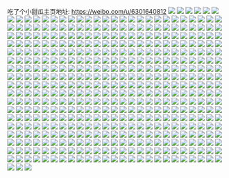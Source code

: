 吃了个小甜瓜主页地址: https://weibo.com/u/6301640812 
![](https://wx4.sinaimg.cn/mw2000/006St2DWly1h8wfboze2aj30u01hcqc2.jpg) 
![](https://wx4.sinaimg.cn/mw2000/006St2DWly1h8ujvfacevj30zo256x6p.jpg) 
![](https://wx4.sinaimg.cn/mw2000/006St2DWly1h8ujpbsoo5j30n01dse47.jpg) 
![](https://wx4.sinaimg.cn/mw2000/006St2DWly1h8ujjqq0c5j30n01dshbf.jpg) 
![](https://wx4.sinaimg.cn/mw2000/006St2DWly1h8ujjp46dmj30n01dsasq.jpg) 
![](https://wx4.sinaimg.cn/mw2000/006St2DWly1h8njwfn125j30n01ds7up.jpg) 
![](https://wx4.sinaimg.cn/mw2000/006St2DWly1h8njxj8dd0j30u01hctk6.jpg) 
![](https://wx4.sinaimg.cn/mw2000/006St2DWly1h8njxivb5hj32c03404qr.jpg) 
![](https://wx4.sinaimg.cn/mw2000/006St2DWly1h8mz1vz3bcj30jm1090zj.jpg) 
![](https://wx4.sinaimg.cn/mw2000/006St2DWly1h8gkwe4gc7j31hc0u07ex.jpg) 
![](https://wx4.sinaimg.cn/mw2000/006St2DWly1h8ggrnd8g5j32c031x7wk.jpg) 
![](https://wx4.sinaimg.cn/mw2000/006St2DWly1h8ggrqzxnij32c0305qv8.jpg) 
![](https://wx4.sinaimg.cn/mw2000/006St2DWly1h8ggrum05wj32c0340b2c.jpg) 
![](https://wx4.sinaimg.cn/mw2000/006St2DWly1h8ggrxcmc5j32752fkx6r.jpg) 
![](https://wx4.sinaimg.cn/mw2000/006St2DWly1h8ggs0a5x1j32c03411l0.jpg) 
![](https://wx4.sinaimg.cn/mw2000/006St2DWly1h8ge3f15asj30mp194aju.jpg) 
![](https://wx4.sinaimg.cn/mw2000/006St2DWly1h8ge3knnv7j30mz17ztip.jpg) 
![](https://wx4.sinaimg.cn/mw2000/006St2DWly1h8ge3l940dj30n0179k0n.jpg) 
![](https://wx4.sinaimg.cn/mw2000/006St2DWly1h8ge3uzh4uj30me198k0i.jpg) 
![](https://wx4.sinaimg.cn/mw2000/006St2DWly1h8ge3u8f8uj30mp190k0p.jpg) 
![](https://wx4.sinaimg.cn/mw2000/006St2DWly1h8g36188lhj30u01hc16n.jpg) 
![](https://wx4.sinaimg.cn/mw2000/006St2DWly1h8fceczo7yj30mz0q6gs9.jpg) 
![](https://wx4.sinaimg.cn/mw2000/006St2DWly1h8fce46qeij30n00ih3zs.jpg) 
![](https://wx4.sinaimg.cn/mw2000/006St2DWly1h8ev3whha9j30n01dsqcz.jpg) 
![](https://wx4.sinaimg.cn/mw2000/006St2DWly1h83ywlv6ayj32c0340kjn.jpg) 
![](https://wx4.sinaimg.cn/mw2000/006St2DWly1h82l6fyzb1j30mz0tztgb.jpg) 
![](https://wx4.sinaimg.cn/mw2000/006St2DWly1h82l6o9i79j30n01dsh41.jpg) 
![](https://wx4.sinaimg.cn/mw2000/006St2DWly1h81b3796bpj30ms0kr442.jpg) 
![](https://wx4.sinaimg.cn/mw2000/006St2DWly1h80zz77idmj30t91hc7mh.jpg) 
![](https://wx4.sinaimg.cn/mw2000/006St2DWly1h80zv1vxgij30n01dsn9l.jpg) 
![](https://wx4.sinaimg.cn/mw2000/006St2DWly1h7xwl5bl8nj30lj04qq38.jpg) 
![](https://wx4.sinaimg.cn/mw2000/006St2DWly1h7xwmcy542j30u0140q3z.jpg) 
![](https://wx4.sinaimg.cn/mw2000/006St2DWly1h7wtgupz59j313u0tuaoj.jpg) 
![](https://wx4.sinaimg.cn/mw2000/006St2DWly1h7rog4kr9uj31ds0n0gqx.jpg) 
![](https://wx4.sinaimg.cn/mw2000/006St2DWly1h7rkow4yq2j30n01dse81.jpg) 
![](https://wx4.sinaimg.cn/mw2000/006St2DWly1h7qhehom79j30n01dsx3x.jpg) 
![](https://wx4.sinaimg.cn/mw2000/006St2DWly1h7c7h9a74lj30n006mab1.jpg) 
![](https://wx4.sinaimg.cn/mw2000/006St2DWly1h7c7h9g97ej30n005v0ti.jpg) 
![](https://wx4.sinaimg.cn/mw2000/006St2DWly1h6m43o53vvj30n01dsaeq.jpg) 
![](https://wx4.sinaimg.cn/mw2000/006St2DWly1h6i6syjgluj30n00udwfx.jpg) 
![](https://wx4.sinaimg.cn/mw2000/006St2DWly1h6hqd6z8hvj30jv18w75r.jpg) 
![](https://wx4.sinaimg.cn/mw2000/006St2DWly1h69n2km6rhj30n01ds3yw.jpg) 
![](https://wx4.sinaimg.cn/mw2000/006St2DWly1h69n2k6blwj30j013lwmm.jpg) 
![](https://wx4.sinaimg.cn/mw2000/006St2DWly1h68jta1imxj32c037lhdw.jpg) 
![](https://wx4.sinaimg.cn/mw2000/006St2DWly1h65d014xtnj30mu0ms43t.jpg) 
![](https://wx4.sinaimg.cn/mw2000/006St2DWly1h61tm8r44zj33402c07wk.jpg) 
![](https://wx4.sinaimg.cn/mw2000/006St2DWly1h61tmg6pibj33402c0kjo.jpg) 
![](https://wx4.sinaimg.cn/mw2000/006St2DWly1h61tmls961j32c0340b2b.jpg) 
![](https://wx4.sinaimg.cn/mw2000/006St2DWly1h61tlzlatqj32c0340hdu.jpg) 
![](https://wx4.sinaimg.cn/mw2000/006St2DWly1h61tmpvuedj32c0340e82.jpg) 
![](https://wx4.sinaimg.cn/mw2000/006St2DWly1h5udtjzo64j30mz09u75q.jpg) 
![](https://wx4.sinaimg.cn/mw2000/006St2DWly1h5ubv2ww7dj30n01dsah8.jpg) 
![](https://wx4.sinaimg.cn/mw2000/006St2DWly1h5u72mamdej30n01dstgu.jpg) 
![](https://wx4.sinaimg.cn/mw2000/006St2DWly1h5r56fu5iqj33402c0npe.jpg) 
![](https://wx4.sinaimg.cn/mw2000/006St2DWly1h5nkwozab6j30n01ds7bz.jpg) 
![](https://wx4.sinaimg.cn/mw2000/006St2DWly1h5nkx284eyj30n01dsdn6.jpg) 
![](https://wx4.sinaimg.cn/mw2000/006St2DWly1h5gqf2yfy2j30n00xj787.jpg) 
![](https://wx4.sinaimg.cn/mw2000/006St2DWly1h5gqf38eunj30n011t42r.jpg) 
![](https://wx4.sinaimg.cn/mw2000/006St2DWly1h5efybl7a7j31ds0n018w.jpg) 
![](https://wx4.sinaimg.cn/mw2000/006St2DWly1h5dcdtgunej30n01dstkj.jpg) 
![](https://wx4.sinaimg.cn/mw2000/006St2DWly1h5c7qaxuzij30gv0hun00.jpg) 
![](https://wx4.sinaimg.cn/mw2000/006St2DWly1h5bfzze3ibj31ds0n0tji.jpg) 
![](https://wx4.sinaimg.cn/mw2000/006St2DWly1h5bfzxw1rfj31ds0n0q96.jpg) 
![](https://wx4.sinaimg.cn/mw2000/006St2DWly1h54xptwgygj30o8172n1u.jpg) 
![](https://wx4.sinaimg.cn/mw2000/006St2DWly1h54xpti3zlj30n00t0dks.jpg) 
![](https://wx4.sinaimg.cn/mw2000/006St2DWly1h54xpud2njj30i70swdl3.jpg) 
![](https://wx4.sinaimg.cn/mw2000/006St2DWly1h4xa4aaivuj30n01ds4mb.jpg) 
![](https://wx4.sinaimg.cn/mw2000/006St2DWly1h4xa4ba8o2j31ds0n0qff.jpg) 
![](https://wx4.sinaimg.cn/mw2000/006St2DWly1h4tiqd78djj30wi13cwlf.jpg) 
![](https://wx4.sinaimg.cn/mw2000/006St2DWly1h4roitdphuj30n01dskb5.jpg) 
![](https://wx4.sinaimg.cn/mw2000/006St2DWly1h4roiyqg1oj30n01dstsu.jpg) 
![](https://wx4.sinaimg.cn/mw2000/006St2DWly1h4roj02t9qj30n01dsk5g.jpg) 
![](https://wx4.sinaimg.cn/mw2000/006St2DWly1h4luccufacj30m80m8mz6.jpg) 
![](https://wx4.sinaimg.cn/mw2000/006St2DWly1h4lq8t0febj30u014079w.jpg) 
![](https://wx4.sinaimg.cn/mw2000/006St2DWly1h4kh5p5oizj31sc2dse82.jpg) 
![](https://wx4.sinaimg.cn/mw2000/006St2DWly1h4jm4imyw6j30n01dsnhu.jpg) 
![](https://wx4.sinaimg.cn/mw2000/006St2DWly1h4jm4hni3kj30n01dsqq3.jpg) 
![](https://wx4.sinaimg.cn/mw2000/006St2DWgy1h4drwunt41j30n01dstfo.jpg) 
![](https://wx4.sinaimg.cn/mw2000/006St2DWgy1h4drrk0ty0j30nk15vwqa.jpg) 
![](https://wx4.sinaimg.cn/mw2000/006St2DWgy1h4drrkf21zj30t31fr10c.jpg) 
![](https://wx4.sinaimg.cn/mw2000/006St2DWgy1h4cl72lgadj30u0140q58.jpg) 
![](https://wx4.sinaimg.cn/mw2000/006St2DWgy1h4b7q1wvp7j30u0140aez.jpg) 
![](https://wx4.sinaimg.cn/mw2000/006St2DWgy1h48ifv2iloj30n01dsqge.jpg) 
![](https://wx4.sinaimg.cn/mw2000/006St2DWgy1h47tzw8591j30r31c7tjd.jpg) 
![](https://wx4.sinaimg.cn/mw2000/006St2DWgy1h47kk6knsqj30u0140ae5.jpg) 
![](https://wx4.sinaimg.cn/mw2000/006St2DWgy1h4673oba8aj30u0140jwq.jpg) 
![](https://wx4.sinaimg.cn/mw2000/006St2DWgy1h45r0qhekgj30u0140ag8.jpg) 
![](https://wx4.sinaimg.cn/mw2000/006St2DWgy1h449rt67hpj30u0140ahe.jpg) 
![](https://wx4.sinaimg.cn/mw2000/006St2DWgy1h43zo56c94j30u0140dni.jpg) 
![](https://wx4.sinaimg.cn/mw2000/006St2DWgy1h3xk92q6qrj30u01400z6.jpg) 
![](https://wx4.sinaimg.cn/mw2000/006St2DWgy1h3tq05kfb0j30u01400zj.jpg) 
![](https://wx4.sinaimg.cn/mw2000/006St2DWgy1h3su4zb5ctj30u0140jyl.jpg) 
![](https://wx4.sinaimg.cn/mw2000/006St2DWgy1h3qmbvjhqnj30u0140qak.jpg) 
![](https://wx4.sinaimg.cn/mw2000/006St2DWly1h3phvap7b7j30u0140n1g.jpg) 
![](https://wx4.sinaimg.cn/mw2000/006St2DWgy1h3o2v10a8nj30n01dsb29.jpg) 
![](https://wx4.sinaimg.cn/mw2000/006St2DWgy1h3h7kdgq0vj30u0140n1q.jpg) 
![](https://wx4.sinaimg.cn/mw2000/006St2DWgy1h3g7erm0lnj30u0140wmw.jpg) 
![](https://wx4.sinaimg.cn/mw2000/006St2DWgy1h3ekjna2jqj30u0140gs9.jpg) 
![](https://wx4.sinaimg.cn/mw2000/006St2DWgy1h3dybzv1zsj30u0140gt8.jpg) 
![](https://wx4.sinaimg.cn/mw2000/006St2DWgy1h3dijdvre2j30n01dsdvt.jpg) 
![](https://wx4.sinaimg.cn/mw2000/006St2DWgy1h3cdkfw3xyj30u0140wi9.jpg) 
![](https://wx4.sinaimg.cn/mw2000/006St2DWgy1h3bhtd4joej30u0140q6b.jpg) 
![](https://wx4.sinaimg.cn/mw2000/006St2DWgy1h39ubk05gkj30u0140agd.jpg) 
![](https://wx4.sinaimg.cn/mw2000/006St2DWly1h32h06efo0j30n01dsqqu.jpg) 
![](https://wx4.sinaimg.cn/mw2000/006St2DWly1h32h01y8vuj30n01ds7rj.jpg) 
![](https://wx4.sinaimg.cn/mw2000/006St2DWly1h32h0auccsj30n01ds4n3.jpg) 
![](https://wx4.sinaimg.cn/mw2000/006St2DWly1h32h0giftyj30n01ds7rw.jpg) 
![](https://wx4.sinaimg.cn/mw2000/006St2DWly1h32h0m4nf8j30n01dse3y.jpg) 
![](https://wx4.sinaimg.cn/mw2000/006St2DWly1h32h0rz20hj30n01ds4mw.jpg) 
![](https://wx4.sinaimg.cn/mw2000/006St2DWly1h32h0w1lhgj30n01dsqqx.jpg) 
![](https://wx4.sinaimg.cn/mw2000/006St2DWly1h32h10s8udj30n01ds4mh.jpg) 
![](https://wx4.sinaimg.cn/mw2000/006St2DWly1h32h14msk7j30n01dskey.jpg) 
![](https://wx4.sinaimg.cn/mw2000/006St2DWly1h2zytot3fej30n01dsk7y.jpg) 
![](https://wx4.sinaimg.cn/mw2000/006St2DWly1h2xm3mjtlij316o1kx1kx.jpg) 
![](https://wx4.sinaimg.cn/mw2000/006St2DWly1h2irqlihrhj30n01ds7s7.jpg) 
![](https://wx4.sinaimg.cn/mw2000/006St2DWly1h1v45rztisj30n01dsdti.jpg) 
![](https://wx4.sinaimg.cn/mw2000/006St2DWly1h1v3ufyccmj30n01dsdrw.jpg) 
![](https://wx4.sinaimg.cn/mw2000/006St2DWly1h1v3uk2fyfj30n01dstie.jpg) 
![](https://wx4.sinaimg.cn/mw2000/006St2DWly1h1v3ucp4n3j30n01dsgw4.jpg) 
![](https://wx4.sinaimg.cn/mw2000/006St2DWly1h1pp97zysuj30u01hcdwy.jpg) 
![](https://wx4.sinaimg.cn/mw2000/006St2DWly1h1pji61xezj30k00prq86.jpg) 
![](https://wx4.sinaimg.cn/mw2000/006St2DWly1h1odsyc5ibj30n01ds47m.jpg) 
![](https://wx4.sinaimg.cn/mw2000/006St2DWly1h1odsyrnocj30k506n0tw.jpg) 
![](https://wx4.sinaimg.cn/mw2000/006St2DWly1h1nd9xblncj30u014043s.jpg) 
![](https://wx4.sinaimg.cn/mw2000/006St2DWly1h1n5ne1ssej30n01dswpg.jpg) 
![](https://wx4.sinaimg.cn/mw2000/006St2DWly1h1n5nfoid6j30n01dswph.jpg) 
![](https://wx4.sinaimg.cn/mw2000/006St2DWly1h1lzxh80uqj30u0140gry.jpg) 
![](https://wx4.sinaimg.cn/mw2000/006St2DWly1h1edz51cn7j30n01dsak5.jpg) 
![](https://wx4.sinaimg.cn/mw2000/006St2DWly1h1ebvcvpusj30ue0p9ae0.jpg) 
![](https://wx4.sinaimg.cn/mw2000/006St2DWly1h1d5riq4q9j32c0340qv6.jpg) 
![](https://wx4.sinaimg.cn/mw2000/006St2DWly1h18dijp6f5j31ds0n0x1k.jpg) 
![](https://wx4.sinaimg.cn/mw2000/006St2DWly1h16zf9v35tj30mi0u0n3n.jpg) 
![](https://wx4.sinaimg.cn/mw2000/006St2DWly1h16zefdukrj30mi0u046n.jpg) 
![](https://wx4.sinaimg.cn/mw2000/006St2DWly1h16zehskqgj30mi0u0wks.jpg) 
![](https://wx4.sinaimg.cn/mw2000/006St2DWly1h16ze5r1avj30mi0u0n36.jpg) 
![](https://wx4.sinaimg.cn/mw2000/006St2DWly1h13iokssa9j309305ndfv.jpg) 
![](https://wx4.sinaimg.cn/mw2000/006St2DWly1h0vr5zy01gj30n01dstw3.jpg) 
![](https://wx4.sinaimg.cn/mw2000/006St2DWly1h0vr60e1gmj31o0190aqi.jpg) 
![](https://wx4.sinaimg.cn/mw2000/006St2DWly1h0ud35be0zj31hc0u0ajy.jpg) 
![](https://wx4.sinaimg.cn/mw2000/006St2DWly1h0ud35rqt8j30u01hctke.jpg) 
![](https://wx4.sinaimg.cn/mw2000/006St2DWly1h0ud36dtavj30u01hc497.jpg) 
![](https://wx4.sinaimg.cn/mw2000/006St2DWly1h0ud3a3qtyj30u01hc14a.jpg) 
![](https://wx4.sinaimg.cn/mw2000/006St2DWly1h0sofx2ig7j30n01ds7f8.jpg) 
![](https://wx4.sinaimg.cn/mw2000/006St2DWly1h0ry26i1jqj30jx16aai9.jpg) 
![](https://wx4.sinaimg.cn/mw2000/006cX7yOly1godpq9580vg308c08c754.jpg) 
![](https://wx4.sinaimg.cn/mw2000/006St2DWly1h0me2w6ry8j30n01dsgtc.jpg) 
![](https://wx4.sinaimg.cn/mw2000/006St2DWly1h0kwhqpoehj30n01ds4c4.jpg) 
![](https://wx4.sinaimg.cn/mw2000/006St2DWly1h0kwhprce1j30n01ds7g6.jpg) 
![](https://wx4.sinaimg.cn/mw2000/006St2DWly1h0gneujc74j30j60j63zi.jpg) 
![](https://wx4.sinaimg.cn/mw2000/006St2DWly1h0fafoowevj33402c0hdu.jpg) 
![](https://wx4.sinaimg.cn/mw2000/006St2DWly1h0fafqrhztj31gl0tl138.jpg) 
![](https://wx4.sinaimg.cn/mw2000/006St2DWly1h0fafsrarhj30qd1avwn8.jpg) 
![](https://wx4.sinaimg.cn/mw2000/006St2DWly1h0fafumqixj30u01hcttt.jpg) 
![](https://wx4.sinaimg.cn/mw2000/006St2DWly1h0fafvijmhj30n01dsqkp.jpg) 
![](https://wx4.sinaimg.cn/mw2000/006St2DWly1h0fafy8f0sj31f71wanh4.jpg) 
![](https://wx4.sinaimg.cn/mw2000/006St2DWly1h0e7v8xapwj33402c0e82.jpg) 
![](https://wx4.sinaimg.cn/mw2000/006St2DWly1h0c79o8t4rj30n01dstgr.jpg) 
![](https://wx4.sinaimg.cn/mw2000/006St2DWly1h0c76x6oulj30mt0fbmyp.jpg) 
![](https://wx4.sinaimg.cn/mw2000/006St2DWly1h0c6nlbsssj30u0140agm.jpg) 
![](https://wx4.sinaimg.cn/mw2000/006St2DWly1h0ax0w4hhaj32c0379x6r.jpg) 
![](https://wx4.sinaimg.cn/mw2000/006St2DWly1h0ax14lsh5j32c03401kz.jpg) 
![](https://wx4.sinaimg.cn/mw2000/006St2DWly1h0ax1pxqq1j32c0340npg.jpg) 
![](https://wx4.sinaimg.cn/mw2000/006St2DWly1h0ax0i26ndj32c0340hdx.jpg) 
![](https://wx4.sinaimg.cn/mw2000/006St2DWly1h0aeo0gjkzj30m60b4q4i.jpg) 
![](https://wx4.sinaimg.cn/mw2000/006St2DWly1h0aeo20xocj30k00lnq8d.jpg) 
![](https://wx4.sinaimg.cn/mw2000/006St2DWly1h0aeo1i4mzj30k313ath6.jpg) 
![](https://wx4.sinaimg.cn/mw2000/006St2DWly1h09t53m58yj30n01dsgv4.jpg) 
![](https://wx4.sinaimg.cn/mw2000/006St2DWly1h09t54oil2j30u01nu7b7.jpg) 
![](https://wx4.sinaimg.cn/mw2000/006St2DWly1h065dhskmgj30n01dsq8f.jpg) 
![](https://wx4.sinaimg.cn/mw2000/006St2DWly1h065d0t5mqj30n01dsdli.jpg) 
![](https://wx4.sinaimg.cn/mw2000/006St2DWly1h05x6knnpcj30n01dswjm.jpg) 
![](https://wx4.sinaimg.cn/mw2000/006St2DWly1h05x6lvtjbj30n01ds78i.jpg) 
![](https://wx4.sinaimg.cn/mw2000/006St2DWly1h05lva2u82j30n01ds75g.jpg) 
![](https://wx4.sinaimg.cn/mw2000/006St2DWly1h045m3e610j30n01ds0u8.jpg) 
![](https://wx4.sinaimg.cn/mw2000/006St2DWly1h045m2pwdxj30n01ds405.jpg) 
![](https://wx4.sinaimg.cn/mw2000/006St2DWly1h045m443jvj30n01ds40a.jpg) 
![](https://wx4.sinaimg.cn/mw2000/006St2DWly1h045m4lvbqj30n01ds75v.jpg) 
![](https://wx4.sinaimg.cn/mw2000/006St2DWly1h045m58qj7j30n01dsjsz.jpg) 
![](https://wx4.sinaimg.cn/mw2000/006St2DWly1h00pxkhaibj31ds0n045e.jpg) 
![](https://wx4.sinaimg.cn/mw2000/006St2DWly1h00pxqk6g9j31ds0n0n3k.jpg) 
![](https://wx4.sinaimg.cn/mw2000/b10c1bc2ly1gzwy1b2c7oj208c08caa4.jpg) 
![](https://wx4.sinaimg.cn/mw2000/006St2DWly1gzz24wunv2j30n01dsjto.jpg) 
![](https://wx4.sinaimg.cn/mw2000/006St2DWly1gzz24xpl8lj30n01ds77f.jpg) 
![](https://wx4.sinaimg.cn/mw2000/006St2DWly1gzz24z1jqjj30u01t14dl.jpg) 
![](https://wx4.sinaimg.cn/mw2000/006St2DWly1gzz24zfifbj30gi0hl75z.jpg) 
![](https://wx4.sinaimg.cn/mw2000/006St2DWly1gzygs1h149j31ds0n0qab.jpg) 
![](https://wx4.sinaimg.cn/mw2000/006St2DWly1gzvoihihy7j30u0140dk5.jpg) 
![](https://wx4.sinaimg.cn/mw2000/006St2DWly1gzuio0om2nj30n01dsn3j.jpg) 
![](https://wx4.sinaimg.cn/mw2000/006St2DWly1gzuimlul7qj30eq06c3yw.jpg) 
![](https://wx4.sinaimg.cn/mw2000/006St2DWly1gsnn7b8tvgj30u0140wkt.jpg) 
![](https://wx4.sinaimg.cn/mw2000/006St2DWly1gsmgmas2hgj60u0140q7h02.jpg) 
![](https://wx4.sinaimg.cn/mw2000/006St2DWly1gsjb038momj30u0140acm.jpg) 
![](https://wx4.sinaimg.cn/mw2000/006St2DWly1gs8r0n7l9oj30u0140wkt.jpg) 
![](https://wx4.sinaimg.cn/mw2000/006St2DWly1gs73puisjpj30u01407ay.jpg) 
![](https://wx4.sinaimg.cn/mw2000/006St2DWly1gs6fyct0osj30u0140wiw.jpg) 
![](https://wx4.sinaimg.cn/mw2000/006St2DWly1gs5coxzsvbj30u0140dlx.jpg) 
![](https://wx4.sinaimg.cn/mw2000/006St2DWly1gs544lskkuj30n01dsb2b.jpg) 
![](https://wx4.sinaimg.cn/mw2000/006St2DWly1gs53znp8htj30n01ds1kz.jpg) 
![](https://wx4.sinaimg.cn/mw2000/006St2DWly1grx548rb7bj30n01ds7nf.jpg) 
![](https://wx4.sinaimg.cn/mw2000/006St2DWly1grx54ef8mhj30n01dsx6p.jpg) 
![](https://wx4.sinaimg.cn/mw2000/006St2DWly1grslnjcmwkj30u0140q9q.jpg) 
![](https://wx4.sinaimg.cn/mw2000/006St2DWly1grs9smj4j8j30u01hcdzx.jpg) 
![](https://wx4.sinaimg.cn/mw2000/006St2DWly1grs9sqca75j32c0340e85.jpg) 
![](https://wx4.sinaimg.cn/mw2000/006St2DWly1grrzjezx0lj30k10ztam1.jpg) 
![](https://wx4.sinaimg.cn/mw2000/006St2DWly1grrzjfsakpj30u01hcgwm.jpg) 
![](https://wx4.sinaimg.cn/mw2000/006St2DWly1grr7tb8a7nj30u0140470.jpg) 
![](https://wx4.sinaimg.cn/mw2000/006St2DWly1grq6rv32mcj30u0140juf.jpg) 
![](https://wx4.sinaimg.cn/mw2000/006St2DWly1grpno8c8mpj30u014079v.jpg) 
![](https://wx4.sinaimg.cn/mw2000/006St2DWly1grojy4nkq2j30u0140afu.jpg) 
![](https://wx4.sinaimg.cn/mw2000/006St2DWly1grneae6h9dj30n01ds1ky.jpg) 
![](https://wx4.sinaimg.cn/mw2000/006St2DWly1grneafztipj30n01dsu0x.jpg) 
![](https://wx4.sinaimg.cn/mw2000/006St2DWly1grneahkhtkj30n01dsnpd.jpg) 
![](https://wx4.sinaimg.cn/mw2000/006St2DWly1grneajf0q8j30n01dsx6p.jpg) 
![](https://wx4.sinaimg.cn/mw2000/006St2DWly1grnbrszixhj30u0140q9f.jpg) 
![](https://wx4.sinaimg.cn/mw2000/006St2DWly1grmwo42lclj30u0140ah3.jpg) 
![](https://wx4.sinaimg.cn/mw2000/006St2DWly1grmrgomhooj30u014045j.jpg) 
![](https://wx4.sinaimg.cn/mw2000/006St2DWly1grlosdvrx2j30u014044c.jpg) 
![](https://wx4.sinaimg.cn/mw2000/006St2DWly1grkjfp3kffj30u014012a.jpg) 
![](https://wx4.sinaimg.cn/mw2000/006St2DWly1grjgozd7j1j30mz0wkdjg.jpg) 
![](https://wx4.sinaimg.cn/mw2000/006St2DWly1grjgoywt3tj30mb0mymzo.jpg) 
![](https://wx4.sinaimg.cn/mw2000/006St2DWly1grjgp08qq3j60mz0je7cg02.jpg) 
![](https://wx4.sinaimg.cn/mw2000/006St2DWly1grjgntta5ej30n01dsjx1.jpg) 
![](https://wx4.sinaimg.cn/mw2000/006St2DWly1grjgnzn4izj30n01ds13q.jpg) 
![](https://wx4.sinaimg.cn/mw2000/006St2DWly1grjgnxumpmj30hs0hb3zs.jpg) 
![](https://wx4.sinaimg.cn/mw2000/006St2DWly1grjd04oc5gj30u0140gs5.jpg) 
![](https://wx4.sinaimg.cn/mw2000/006St2DWly1grjarw8zztj30mw0hy42a.jpg) 
![](https://wx4.sinaimg.cn/mw2000/006St2DWly1grjarvsqnoj307w026t8q.jpg) 
![](https://wx4.sinaimg.cn/mw2000/006St2DWly1gri74frdrnj30u0140n3n.jpg) 
![](https://wx4.sinaimg.cn/mw2000/006St2DWly1grh3hq20tlj30n01ds139.jpg) 
![](https://wx4.sinaimg.cn/mw2000/006St2DWly1grh3bvxhasj30u01404ck.jpg) 
![](https://wx4.sinaimg.cn/mw2000/006St2DWly1grh31hwmq3j30u0140q6l.jpg) 
![](https://wx4.sinaimg.cn/mw2000/006St2DWly1grfhvfa9jrj30u0140wp8.jpg) 
![](https://wx4.sinaimg.cn/mw2000/006St2DWly1grd9flt8lbj30u0140teh.jpg) 
![](https://wx4.sinaimg.cn/mw2000/006St2DWly1grccvxnxsmj30u0140dng.jpg) 
![](https://wx4.sinaimg.cn/mw2000/006St2DWly1grb4l89vbdj30u014010c.jpg) 
![](https://wx4.sinaimg.cn/mw2000/006St2DWly1gr9rkhbde6j30n01dsnpd.jpg) 
![](https://wx4.sinaimg.cn/mw2000/006St2DWly1gr9rke6e0mj30n01dsu0x.jpg) 
![](https://wx4.sinaimg.cn/mw2000/006St2DWly1gr9mytvngmj30u0140gvk.jpg) 
![](https://wx4.sinaimg.cn/mw2000/006St2DWly1gr8x6oohf9j30u0140k1w.jpg) 
![](https://wx4.sinaimg.cn/mw2000/006St2DWly1gr8x6l44s5j30u0140k1w.jpg) 
![](https://wx4.sinaimg.cn/mw2000/006St2DWly1gr8qezsvwij30u0140409.jpg) 
![](https://wx4.sinaimg.cn/mw2000/006St2DWly1gr8qf0h7vnj30q01a8dm0.jpg) 
![](https://wx4.sinaimg.cn/mw2000/006St2DWly1gr8qf5ctwjj30u01hcakl.jpg) 
![](https://wx4.sinaimg.cn/mw2000/006St2DWly1gr8ne4gtt4j60n01ds4qp02.jpg) 
![](https://wx4.sinaimg.cn/mw2000/006St2DWly1gr74za9s66j30u0140qet.jpg) 
![](https://wx4.sinaimg.cn/mw2000/006St2DWly1gr5ymb4av7j30u01407b4.jpg) 
![](https://wx4.sinaimg.cn/mw2000/006St2DWly1gr4wr3nl6lj30u0140wk2.jpg) 
![](https://wx4.sinaimg.cn/mw2000/006St2DWly1gr46c5pwpdj30u0140ti2.jpg) 
![](https://wx4.sinaimg.cn/mw2000/006St2DWly1gr432wkk41j30go0btaay.jpg) 
![](https://wx4.sinaimg.cn/mw2000/006St2DWly1gr2xofon3lj30u0140n40.jpg) 
![](https://wx4.sinaimg.cn/mw2000/006St2DWly1gr1ggihkqwj30u0140412.jpg) 
![](https://wx4.sinaimg.cn/mw2000/006St2DWly1gr0strugl3j30u01400wz.jpg) 
![](https://wx4.sinaimg.cn/mw2000/006St2DWly1gqzix8kb6ij33402c0npf.jpg) 
![](https://wx4.sinaimg.cn/mw2000/006St2DWly1gqzixbk59wj32c0340e83.jpg) 
![](https://wx4.sinaimg.cn/mw2000/006St2DWly1gqzixebqwaj33402c0u0x.jpg) 
![](https://wx4.sinaimg.cn/mw2000/006St2DWly1gqzixjg4i8j32c0340kjm.jpg) 
![](https://wx4.sinaimg.cn/mw2000/006St2DWly1gqzixgn2m3j33402c01kx.jpg) 
![](https://wx4.sinaimg.cn/mw2000/006St2DWly1gqzbxekglrj30u0140jz1.jpg) 
![](https://wx4.sinaimg.cn/mw2000/006St2DWly1gqy889hexlj32c0340hdu.jpg) 
![](https://wx4.sinaimg.cn/mw2000/006St2DWly1gqy88c31tvj32c0340qv6.jpg) 
![](https://wx4.sinaimg.cn/mw2000/006St2DWly1gqy88ewjv9j32c0340u0y.jpg) 
![](https://wx4.sinaimg.cn/mw2000/006St2DWly1gqy886xy89j32c0340x6q.jpg) 
![](https://wx4.sinaimg.cn/mw2000/006St2DWly1gqy88g2pzlj305i05idfz.jpg) 
![](https://wx4.sinaimg.cn/mw2000/006St2DWly1gqy60xjiz5j60u0140afd02.jpg) 
![](https://wx4.sinaimg.cn/mw2000/006St2DWly1gqwyqbg2s2j30u0140dmt.jpg) 
![](https://wx4.sinaimg.cn/mw2000/006St2DWly1gqwaazskzuj30ji0jeaea.jpg) 
![](https://wx4.sinaimg.cn/mw2000/006St2DWly1gqwaazcd98j60rg0hkjxf02.jpg) 
![](https://wx4.sinaimg.cn/mw2000/006St2DWly1gqwaayob5vj327q1to4qq.jpg) 
![](https://wx4.sinaimg.cn/mw2000/006St2DWly1gqwab0f0avj30pr0v4n5n.jpg) 
![](https://wx4.sinaimg.cn/mw2000/006St2DWly1gqwab0yejoj30om0kdq72.jpg) 
![](https://wx4.sinaimg.cn/mw2000/006St2DWly1gqvsglvq0ej30u0140ah0.jpg) 
![](https://wx4.sinaimg.cn/mw2000/006St2DWly1gquq06wjwoj30u0140jyp.jpg) 
![](https://wx4.sinaimg.cn/mw2000/006St2DWly1gqtyvefn1oj30u0140q9m.jpg) 
![](https://wx4.sinaimg.cn/mw2000/006St2DWly1gqst3i2nxvj30u014043i.jpg) 
![](https://wx4.sinaimg.cn/mw2000/006St2DWly1gqrmvye03fj30u0140whj.jpg) 
![](https://wx4.sinaimg.cn/mw2000/006St2DWly1gqragvamfyj33402c07wk.jpg) 
![](https://wx4.sinaimg.cn/mw2000/006St2DWly1gqragypu58j32c0340b2b.jpg) 
![](https://wx4.sinaimg.cn/mw2000/006St2DWly1gqr0etxx8yj31ds0n0kjl.jpg) 
![](https://wx4.sinaimg.cn/mw2000/006St2DWly1gqqfgsvsvyj30u0140n54.jpg) 
![](https://wx4.sinaimg.cn/mw2000/006St2DWly1gqq64pv6pkj306m08egls.jpg) 
![](https://wx4.sinaimg.cn/mw2000/006St2DWly1gqq64phdepj306m08e0sz.jpg) 
![](https://wx4.sinaimg.cn/mw2000/006St2DWly1gqp9q1m18qj30u0140tfr.jpg) 
![](https://wx4.sinaimg.cn/mw2000/006St2DWly1gqnznsv7w4j30u014077f.jpg) 
![](https://wx4.sinaimg.cn/mw2000/006St2DWly1gqmlo2vdfwj30u0140wji.jpg) 
![](https://wx4.sinaimg.cn/mw2000/006St2DWly1gqmh00ryokj31ds0n07qy.jpg) 
![](https://wx4.sinaimg.cn/mw2000/006St2DWly1gqmh01ng9zj31ds0n01a3.jpg) 
![](https://wx4.sinaimg.cn/mw2000/006St2DWly1gqlxvz5zerj30u00prwhw.jpg) 
![](https://wx4.sinaimg.cn/mw2000/006St2DWly1gqlridli84j30u0140tce.jpg) 
![](https://wx4.sinaimg.cn/mw2000/006St2DWly1gqlnit5k1aj30n01dsgy6.jpg) 
![](https://wx4.sinaimg.cn/mw2000/006St2DWly1gqlnisiedkj30n01dsamz.jpg) 
![](https://wx4.sinaimg.cn/mw2000/006St2DWly1gqlnirv3i7j30n01ds48t.jpg) 
![](https://wx4.sinaimg.cn/mw2000/006C7BJSly1godqoibh26g308t08tjt3.jpg) 
![](https://wx4.sinaimg.cn/mw2000/006St2DWly1gqkm1f45k0j30u0140wjg.jpg) 
![](https://wx4.sinaimg.cn/mw2000/006St2DWly1gqk5x5v49uj30n01ds7p2.jpg) 
![](https://wx4.sinaimg.cn/mw2000/006St2DWly1gqji6m93fkj30u014078r.jpg) 
![](https://wx4.sinaimg.cn/mw2000/006St2DWly1gqjh8vdngtj32c0340hdu.jpg) 
![](https://wx4.sinaimg.cn/mw2000/006St2DWly1gqjh94c65yj32c03401ky.jpg) 
![](https://wx4.sinaimg.cn/mw2000/006St2DWly1gqjbzgeyjgj32c03404qr.jpg) 
![](https://wx4.sinaimg.cn/mw2000/006St2DWly1gqjbrc35pij33402c04j4.jpg) 
![](https://wx4.sinaimg.cn/mw2000/006St2DWly1gqjbr9e4d7j32tu2wge82.jpg) 
![](https://wx4.sinaimg.cn/mw2000/006St2DWly1gqjbp6hxinj32c0340u0x.jpg) 
![](https://wx4.sinaimg.cn/mw2000/006St2DWly1gqjbq1ln63j32c03404qr.jpg) 
![](https://wx4.sinaimg.cn/mw2000/006St2DWly1gqjbqpmscvj32c0340e84.jpg) 
![](https://wx4.sinaimg.cn/mw2000/006St2DWly1gqjbpfm5g5j32c0340hdu.jpg) 
![](https://wx4.sinaimg.cn/mw2000/006St2DWly1gqjbqel4tjj32c0340u0z.jpg) 
![](https://wx4.sinaimg.cn/mw2000/006St2DWly1gqjbpqtfgqj32c0340x6r.jpg) 
![](https://wx4.sinaimg.cn/mw2000/006St2DWly1gqjbr0uljsj32c0340b2c.jpg) 
![](https://wx4.sinaimg.cn/mw2000/006St2DWly1gqj8lxe1odj32c0340e83.jpg) 
![](https://wx4.sinaimg.cn/mw2000/006St2DWly1gqj8lu0mgqj32c0340hdu.jpg) 
![](https://wx4.sinaimg.cn/mw2000/006St2DWly1gqj8m0qvr0j32c0340npe.jpg) 
![](https://wx4.sinaimg.cn/mw2000/006St2DWly1gqj8m30lw9j32c0340u0x.jpg) 
![](https://wx4.sinaimg.cn/mw2000/006St2DWly1gqj8m8cmmuj32c0340npe.jpg) 
![](https://wx4.sinaimg.cn/mw2000/006St2DWly1gqj8m58ix9j32c0340x6p.jpg) 
![](https://wx4.sinaimg.cn/mw2000/006St2DWly1gqixtmnx1ej30n01ds4qp.jpg) 
![](https://wx4.sinaimg.cn/mw2000/006St2DWly1gqixtnqrzbj30n01dsx40.jpg) 
![](https://wx4.sinaimg.cn/mw2000/006St2DWly1gqixtotj4vj30n01ds4lq.jpg) 
![](https://wx4.sinaimg.cn/mw2000/006St2DWly1gqixtps5vtj30n01dsb0l.jpg) 
![](https://wx4.sinaimg.cn/mw2000/006St2DWly1gqixtr799uj30n01dse81.jpg) 
![](https://wx4.sinaimg.cn/mw2000/006St2DWly1gqixtsjnuij30n01dse81.jpg) 
![](https://wx4.sinaimg.cn/mw2000/006St2DWly1gqixtu041nj30n01dshdt.jpg) 
![](https://wx4.sinaimg.cn/mw2000/006St2DWly1gqixtvjm8dj30n01dse7h.jpg) 
![](https://wx4.sinaimg.cn/mw2000/006St2DWly1gqixtx8kghj30n01ds7wh.jpg) 
![](https://wx4.sinaimg.cn/mw2000/006St2DWly1gqixtzbqw0j30n01dskjl.jpg) 
![](https://wx4.sinaimg.cn/mw2000/006St2DWly1gqixu0qfruj30n01dsqv5.jpg) 
![](https://wx4.sinaimg.cn/mw2000/006St2DWly1gqixu1jcfaj30n01dsx05.jpg) 
![](https://wx4.sinaimg.cn/mw2000/006St2DWly1gqixtln3uhj30n01dskce.jpg) 
![](https://wx4.sinaimg.cn/mw2000/006St2DWly1gqixu385edj30n01dswzz.jpg) 
![](https://wx4.sinaimg.cn/mw2000/006St2DWly1gqixu46r3wj30n01dstub.jpg) 
![](https://wx4.sinaimg.cn/mw2000/006St2DWly1gqixu5cienj30n01dsb29.jpg) 
![](https://wx4.sinaimg.cn/mw2000/006St2DWly1gqixu6pl4jj30n01dshdt.jpg) 
![](https://wx4.sinaimg.cn/mw2000/006St2DWly1gqicz0kmw8j30u01407hk.jpg) 
![](https://wx4.sinaimg.cn/mw2000/006St2DWly1gqh6th0263j30u0140n2z.jpg) 
![](https://wx4.sinaimg.cn/mw2000/006St2DWly1gqfy5nuy20j31ds0n0axc.jpg) 
![](https://wx4.sinaimg.cn/mw2000/006St2DWly1gqfy5lwv4ej30n01dsao7.jpg) 
![](https://wx4.sinaimg.cn/mw2000/006St2DWly1gqfy5ov38rj30cu0cuq3x.jpg) 
![](https://wx4.sinaimg.cn/mw2000/006St2DWly1gqfk6z1s9qj30u0140wka.jpg) 
![](https://wx4.sinaimg.cn/mw2000/006St2DWly1gqex8u34agj30u0140qbb.jpg) 
![](https://wx4.sinaimg.cn/mw2000/006St2DWly1gqdq2kwozxj30u0140n3t.jpg) 
![](https://wx4.sinaimg.cn/mw2000/006St2DWly1gqd8ewxtouj30n01dsb2a.jpg) 
![](https://wx4.sinaimg.cn/mw2000/006St2DWly1gqcm2u2pkcj30u0140gpj.jpg) 
![](https://wx4.sinaimg.cn/mw2000/006St2DWly1gqbagzt7zgj30u0140dmw.jpg) 
![](https://wx4.sinaimg.cn/mw2000/006St2DWly1gqau8rkiasj30n01dsu0x.jpg) 
![](https://wx4.sinaimg.cn/mw2000/006St2DWly1gqau8tpipmj30n01ds1ky.jpg) 
![](https://wx4.sinaimg.cn/mw2000/006St2DWly1gqauaxeissj30c80bpjrx.jpg) 
![](https://wx4.sinaimg.cn/mw2000/006St2DWly1gqauaxrucij30b40b40t5.jpg) 
![](https://wx4.sinaimg.cn/mw2000/006St2DWly1gqa8rbcwmvj30u0140tbk.jpg) 
![](https://wx4.sinaimg.cn/mw2000/006St2DWly1gqa5ye8xwtj31ds0n0kjm.jpg) 
![](https://wx4.sinaimg.cn/mw2000/006St2DWly1gqa5yrlt2jj30u00u0q35.jpg) 
![](https://wx4.sinaimg.cn/mw2000/006St2DWly1gqa1pq67pqj30u01hc7da.jpg) 
![](https://wx4.sinaimg.cn/mw2000/006St2DWly1gqa1prrhtzj30mi0u0dt0.jpg) 
![](https://wx4.sinaimg.cn/mw2000/006St2DWly1gq9z7yltetj30n01dsnpd.jpg) 
![](https://wx4.sinaimg.cn/mw2000/006St2DWly1gq9z7wq3amj30n01ds7wi.jpg) 
![](https://wx4.sinaimg.cn/mw2000/006St2DWly1gq9z9eqvh3j30j60ie3zo.jpg) 
![](https://wx4.sinaimg.cn/mw2000/006St2DWly1gq9xplo3ywj304g04g74c.jpg) 
![](https://wx4.sinaimg.cn/mw2000/006St2DWly1gq7xal3hmuj30u01hc1am.jpg) 
![](https://wx4.sinaimg.cn/mw2000/006St2DWly1gq7xaowlkej32c0340x6q.jpg) 
![](https://wx4.sinaimg.cn/mw2000/006St2DWly1gq7xaro5a9j32c0340e83.jpg) 
![](https://wx4.sinaimg.cn/mw2000/006St2DWly1gq7xat5xmzj33402c01kx.jpg) 
![](https://wx4.sinaimg.cn/mw2000/006St2DWly1gq7xax6gdtj32c0340x6q.jpg) 
![](https://wx4.sinaimg.cn/mw2000/006St2DWly1gq68nxpilmj30u01400w8.jpg) 
![](https://wx4.sinaimg.cn/mw2000/006St2DWly1gq5njkurogj30u0140nbc.jpg) 
![](https://wx4.sinaimg.cn/mw2000/006St2DWly1gq49hx1krvj30mn06zwfx.jpg) 
![](https://wx4.sinaimg.cn/mw2000/006St2DWly1gq49dm5kf0j30u017gb29.jpg) 
![](https://wx4.sinaimg.cn/mw2000/006St2DWly1gq48gcxo3mj30u01hcab1.jpg) 
![](https://wx4.sinaimg.cn/mw2000/006St2DWly1gq48gdf4wxj30u01hc0tz.jpg) 
![](https://wx4.sinaimg.cn/mw2000/006St2DWly1gq48gdvbjaj30u01hcwfe.jpg) 
![](https://wx4.sinaimg.cn/mw2000/006St2DWly1gq48gemz0qj30u01hcq7n.jpg) 
![](https://wx4.sinaimg.cn/mw2000/006St2DWly1gq48hase01j32c0340u0y.jpg) 
![](https://wx4.sinaimg.cn/mw2000/006St2DWly1gq48gle9z9j32c0340x6q.jpg) 
![](https://wx4.sinaimg.cn/mw2000/006St2DWly1gq48gqxis3j32c03404qq.jpg) 
![](https://wx4.sinaimg.cn/mw2000/006St2DWly1gq48h3bnu1j32c03401kz.jpg) 
![](https://wx4.sinaimg.cn/mw2000/006St2DWly1gq48gc1h0kj32c0340b2a.jpg) 
![](https://wx4.sinaimg.cn/mw2000/006St2DWly1gq45ts2re6j30t50sfabs.jpg) 
![](https://wx4.sinaimg.cn/mw2000/006St2DWly1gq4155nlljj30u0140dip.jpg) 
![](https://wx4.sinaimg.cn/mw2000/006St2DWly1gq3vpsiijgj30n01ds4o7.jpg) 
![](https://wx4.sinaimg.cn/mw2000/006St2DWly1gq31at2uydj32c0340e83.jpg) 
![](https://wx4.sinaimg.cn/mw2000/006St2DWly1gq31az5qbij32c0340b2c.jpg) 
![](https://wx4.sinaimg.cn/mw2000/006St2DWly1gq31b5mjw8j32c0340u0z.jpg) 
![](https://wx4.sinaimg.cn/mw2000/006St2DWly1gq31ba3ij7j32c0340b2a.jpg) 
![](https://wx4.sinaimg.cn/mw2000/006St2DWly1gq31bh9yb4j32c0340b2c.jpg) 
![](https://wx4.sinaimg.cn/mw2000/006St2DWly1gq2qb7b50gj30k00jx76m.jpg) 
![](https://wx4.sinaimg.cn/mw2000/006St2DWly1gq294au4ftj30u00lgwje.jpg) 
![](https://wx4.sinaimg.cn/mw2000/006St2DWly1gq294b9ppdj30b40b4wfe.jpg) 
![](https://wx4.sinaimg.cn/mw2000/006St2DWly1gq294bkoslj30b40b43zq.jpg) 
![](https://wx4.sinaimg.cn/mw2000/006St2DWly1gq294bu59cj30k00jx76m.jpg) 
![](https://wx4.sinaimg.cn/mw2000/006St2DWly1gq294c42r3j30k00k0jtp.jpg) 
![](https://wx4.sinaimg.cn/mw2000/006St2DWly1gq294a62wej30u0140q71.jpg) 
![](https://wx4.sinaimg.cn/mw2000/006St2DWly1gq294cfwlij30m80m8n06.jpg) 
![](https://wx4.sinaimg.cn/mw2000/006St2DWly1gq281o8fyej31330rhtqn.jpg) 
![](https://wx4.sinaimg.cn/mw2000/006St2DWly1gq27wkrba5j30u0140juf.jpg) 
![](https://wx4.sinaimg.cn/mw2000/006St2DWly1gq1hjxxa5uj32142inu0x.jpg) 
![](https://wx4.sinaimg.cn/mw2000/006St2DWly1gq1gqfbm8hj31sc2dsqv5.jpg) 
![](https://wx4.sinaimg.cn/mw2000/006St2DWly1gq105mmjalj30u0140dtv.jpg) 
![](https://wx4.sinaimg.cn/mw2000/006St2DWly1gpzvqh0osoj30ku0ku75p.jpg) 
![](https://wx4.sinaimg.cn/mw2000/006St2DWly1gpzvbjgil2j30u01400xf.jpg) 
![](https://wx4.sinaimg.cn/mw2000/006St2DWly1gpzq2ltli0j30u00u03yp.jpg) 
![](https://wx4.sinaimg.cn/mw2000/006St2DWly1gpzq2m6zu6j30u00u0glr.jpg) 
![](https://wx4.sinaimg.cn/mw2000/006St2DWly1gpznq89t29j30n01ds4qs.jpg) 
![](https://wx4.sinaimg.cn/mw2000/006St2DWly1gpznqauv9nj30n01dsu0y.jpg) 
![](https://wx4.sinaimg.cn/mw2000/006St2DWly1gpznq4umzfj30n01dsx6q.jpg) 
![](https://wx4.sinaimg.cn/mw2000/006St2DWly1gpyjigmpbzj32c03407wl.jpg) 
![](https://wx4.sinaimg.cn/mw2000/006St2DWly1gpyjimkocrj32c0340e86.jpg) 
![](https://wx4.sinaimg.cn/mw2000/006St2DWly1gpyjiccqqqj32c0340x6s.jpg) 
![](https://wx4.sinaimg.cn/mw2000/006St2DWly1gpyjipxcwxj32c0340hdv.jpg) 
![](https://wx4.sinaimg.cn/mw2000/006St2DWly1gpyjiujusqj32c0340npf.jpg) 
![](https://wx4.sinaimg.cn/mw2000/006St2DWly1gpyjiw7mywj30u01hcqc5.jpg) 
![](https://wx4.sinaimg.cn/mw2000/006St2DWly1gpyjiy5c9zj32c0340hdt.jpg) 
![](https://wx4.sinaimg.cn/mw2000/006St2DWly1gpyjjvth5aj33402c07wh.jpg) 
![](https://wx4.sinaimg.cn/mw2000/006St2DWly1gpyjj3sxkcj32c0340e86.jpg) 
![](https://wx4.sinaimg.cn/mw2000/006St2DWly1gpyjj9a2zij32c0340kjq.jpg) 
![](https://wx4.sinaimg.cn/mw2000/006St2DWly1gpyjjh1hdlj32c0340kjq.jpg) 
![](https://wx4.sinaimg.cn/mw2000/006St2DWly1gpyjjmxv46j32c0340b2e.jpg) 
![](https://wx4.sinaimg.cn/mw2000/006St2DWly1gpyjjtesimj32c0340u0x.jpg) 
![](https://wx4.sinaimg.cn/mw2000/006St2DWly1gpyjjqdjy5j32c0340u0x.jpg) 
![](https://wx4.sinaimg.cn/mw2000/006St2DWly1gpyj0g7rewj30ku0ku75p.jpg) 
![](https://wx4.sinaimg.cn/mw2000/006St2DWly1gpyi6i2o0bj32c0340e83.jpg) 
![](https://wx4.sinaimg.cn/mw2000/006St2DWly1gpyi6lqfowj32c0340qv7.jpg) 
![](https://wx4.sinaimg.cn/mw2000/006St2DWly1gpydujarlzj30u0140gtq.jpg) 
![](https://wx4.sinaimg.cn/mw2000/006St2DWly1gpxbaomghxj30u0140q9k.jpg) 
![](https://wx4.sinaimg.cn/mw2000/006St2DWly1gpx1f93whvj30n01dsqv5.jpg) 
![](https://wx4.sinaimg.cn/mw2000/006St2DWly1gpx1f8ko0zj30n01dsx6p.jpg) 
![](https://wx4.sinaimg.cn/mw2000/006St2DWly1gpwz7m5penj30n01dsqv5.jpg) 
![](https://wx4.sinaimg.cn/mw2000/006St2DWly1gpwz7mgp9qj30aq046t8y.jpg) 
![](https://wx4.sinaimg.cn/mw2000/006St2DWly1gpwz7uds51j30ku0kuq5p.jpg) 
![](https://wx4.sinaimg.cn/mw2000/006St2DWly1gpwavxz64fj30u0140463.jpg) 
![](https://wx4.sinaimg.cn/mw2000/006St2DWly1gpv1zkl08yj30u0140n1z.jpg) 
![](https://wx4.sinaimg.cn/mw2000/006St2DWly1gpum49r3xhj30n01dskjl.jpg) 
![](https://wx4.sinaimg.cn/mw2000/006St2DWly1gpum4t28jzj30k00j3758.jpg) 
![](https://wx4.sinaimg.cn/mw2000/006St2DWly1gpu3o1pakxj30u0140doz.jpg) 
![](https://wx4.sinaimg.cn/mw2000/006St2DWly1gpswxku0s9j30u0140tgq.jpg) 
![](https://wx4.sinaimg.cn/mw2000/006St2DWly1gpsql0b8wmj30u01hcn7e.jpg) 
![](https://wx4.sinaimg.cn/mw2000/006St2DWly1gpsql37o40j30ph15o7wd.jpg) 
![](https://wx4.sinaimg.cn/mw2000/006St2DWly1gprnerrsc8j30u0140n08.jpg) 
![](https://wx4.sinaimg.cn/mw2000/006St2DWly1gprkl6h2q4j30n01ds4qr.jpg) 
![](https://wx4.sinaimg.cn/mw2000/006St2DWly1gpqhozlv3wj30u0140479.jpg) 
![](https://wx4.sinaimg.cn/mw2000/006St2DWly1gpoc0kt71mj30u0140q8p.jpg) 
![](https://wx4.sinaimg.cn/mw2000/006St2DWly1gpn1cpgpwuj33402c0u0x.jpg) 
![](https://wx4.sinaimg.cn/mw2000/006St2DWly1gpmjji58bxj30u0140797.jpg) 
![](https://wx4.sinaimg.cn/mw2000/006St2DWly1gplxbnfutdj30u014049b.jpg) 
![](https://wx4.sinaimg.cn/mw2000/006St2DWly1gpl9goisubj32c0340npe.jpg) 
![](https://wx4.sinaimg.cn/mw2000/006St2DWly1gpkrw2tcusj30u0140grd.jpg) 
![](https://wx4.sinaimg.cn/mw2000/006St2DWly1gpk7fwl5f7j33402c04qt.jpg) 
![](https://wx4.sinaimg.cn/mw2000/006St2DWly1gpj7h0j0r6j31ds0n0e83.jpg) 
![](https://wx4.sinaimg.cn/mw2000/006St2DWly1gpid63x34yj30u01hcanl.jpg) 
![](https://wx4.sinaimg.cn/mw2000/006St2DWly1gpid637b00j30u01hck7n.jpg) 
![](https://wx4.sinaimg.cn/mw2000/006St2DWly1gpid6496qrj30k20j074a.jpg) 
![](https://wx4.sinaimg.cn/mw2000/006St2DWly1gphfrck4bnj30rn0rn76x.jpg) 
![](https://wx4.sinaimg.cn/mw2000/006St2DWly1gph88etv4lj30n01dshdt.jpg) 
![](https://wx4.sinaimg.cn/mw2000/006St2DWly1gph88fc25nj30n01dsdu8.jpg) 
![](https://wx4.sinaimg.cn/mw2000/006St2DWly1gph88fwm8oj30n01dsago.jpg) 
![](https://wx4.sinaimg.cn/mw2000/006St2DWly1gph88dyklhj30n01ds4ax.jpg) 
![](https://wx4.sinaimg.cn/mw2000/006St2DWly1gph88gcg77j30n01dsaot.jpg) 
![](https://wx4.sinaimg.cn/mw2000/006St2DWly1gph88gndaaj304g04g746.jpg) 
![](https://wx4.sinaimg.cn/mw2000/006St2DWly1gpaa88qmexj30u00lgwje.jpg) 
![](https://wx4.sinaimg.cn/mw2000/006St2DWly1gpaa88ccu7j30qo0q1wib.jpg) 
![](https://wx4.sinaimg.cn/mw2000/006St2DWly1gpaa89ndpqj30u0140q71.jpg) 
![](https://wx4.sinaimg.cn/mw2000/0084coWGly1gk2ej0kszoj30v60u0q4e.jpg) 
![](https://wx4.sinaimg.cn/mw2000/006St2DWly1gp72w9wd0gj30n01dsx6p.jpg) 
![](https://wx4.sinaimg.cn/mw2000/006St2DWly1gp5nq98qj9j30n01dsqv5.jpg) 
